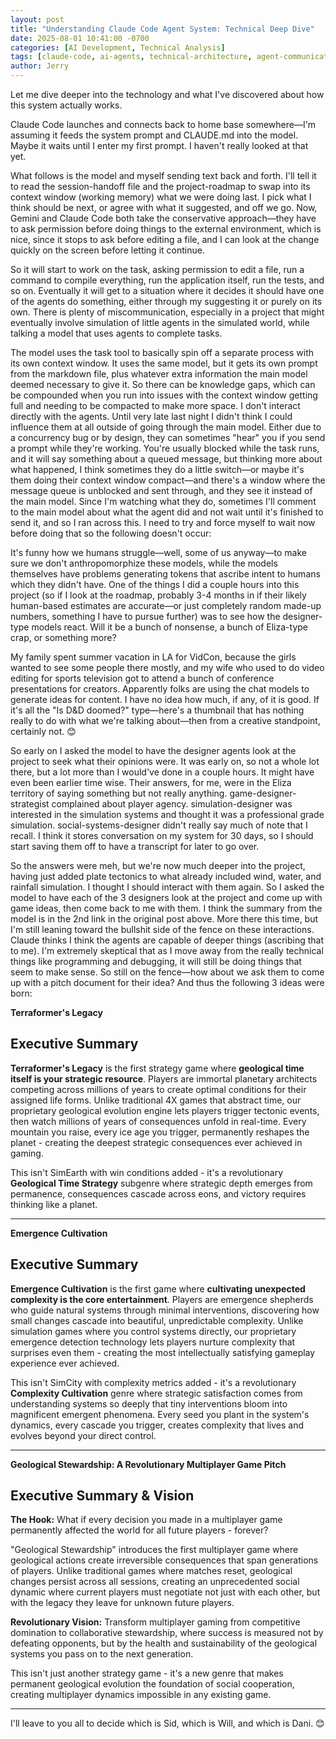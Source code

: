 ```yaml
---
layout: post
title: "Understanding Claude Code Agent System: Technical Deep Dive"
date: 2025-08-01 10:41:00 -0700
categories: [AI Development, Technical Analysis]
tags: [claude-code, ai-agents, technical-architecture, agent-communication, anthropomorphization, game-design]
author: Jerry
---
```


Let me dive deeper into the technology and what I've discovered about how this system actually works.

Claude Code launches and connects back to home base somewhere—I'm assuming it feeds the system prompt and CLAUDE.md into the model. Maybe it waits until I enter my first prompt. I haven't really looked at that yet.

What follows is the model and myself sending text back and forth. I'll tell it to read the session-handoff file and the project-roadmap to swap into its context window (working memory) what we were doing last. I pick what I think should be next, or agree with what it suggested, and off we go. Now, Gemini and Claude Code both take the conservative approach—they have to ask permission before doing things to the external environment, which is nice, since it stops to ask before editing a file, and I can look at the change quickly on the screen before letting it continue. 

So it will start to work on the task, asking permission to edit a file, run a command to compile everything, run the application itself, run the tests, and so on. Eventually it will get to a situation where it decides it should have one of the agents do something, either through my suggesting it or purely on its own. There is plenty of miscommunication, especially in a project that might eventually involve simulation of little agents in the simulated world, while talking a model that uses agents to complete tasks.

The model uses the task tool to basically spin off a separate process with its own context window. It uses the same model, but it gets its own prompt from the markdown file, plus whatever extra information the main model deemed necessary to give it. So there can be knowledge gaps, which can be compounded when you run into issues with the context window getting full and needing to be compacted to make more space. I don't interact directly with the agents. Until very late last night I didn't think I could influence them at all outside of going through the main model. Either due to a concurrency bug or by design, they can sometimes "hear" you if you send a prompt while they're working. You're usually blocked while the task runs, and it will say something about a queued message, but thinking more about what happened, I think sometimes they do a little switch—or maybe it's them doing their context window compact—and there's a window where the message queue is unblocked and sent through, and they see it instead of the main model. Since I'm watching what they do, sometimes I'll comment to the main model about what the agent did and not wait until it's finished to send it, and so I ran across this. I need to try and force myself to wait now before doing that so the following doesn't occur:

It's funny how we humans struggle—well, some of us anyway—to make sure we don't anthropomorphize these models, while the models themselves have problems generating tokens that ascribe intent to humans which they didn't have. One of the things I did a couple hours into this project (so if I look at the roadmap, probably 3-4 months in if their likely human-based estimates are accurate—or just completely random made-up numbers, something I have to pursue further) was to see how the designer-type models react. Will it be a bunch of nonsense, a bunch of Eliza-type crap, or something more? 

My family spent summer vacation in LA for VidCon, because the girls wanted to see some people there mostly, and my wife who used to do video editing for sports television got to attend a bunch of conference presentations for creators. Apparently folks are using the chat models to generate ideas for content. I have no idea how much, if any, of it is good. If it's all the "Is D&D doomed?" type—here's a thumbnail that has nothing really to do with what we're talking about—then from a creative standpoint, certainly not. 😊 

So early on I asked the model to have the designer agents look at the project to seek what their opinions were. It was early on, so not a whole lot there, but a lot more than I would've done in a couple hours. It might have even been earlier time wise. Their answers, for me, were in the Eliza territory of saying something but not really anything. game-designer-strategist complained about player agency. simulation-designer was interested in the simulation systems and thought it was a professional grade simulation. social-systems-designer didn't really say much of note that I recall. I think it stores conversation on my system for 30 days, so I should start saving them off to have a transcript for later to go over.

So the answers were meh, but we're now much deeper into the project, having just added plate tectonics to what already included wind, water, and rainfall simulation. I thought I should interact with them again. So I asked the model to have each of the 3 designers look at the project and come up with game ideas, then come back to me with them. I think the summary from the model is in the 2nd link in the original post above. More there this time, but I'm still leaning toward the bullshit side of the fence on these interactions. Claude thinks I think the agents are capable of deeper things (ascribing that to me). I'm extremely skeptical that as I move away from the really technical things like programming and debugging, it will still be doing things that seem to make sense. So still on the fence—how about we ask them to come up with a pitch document for their idea? And thus the following 3 ideas were born:

**Terraformer's Legacy**

## Executive Summary

**Terraformer's Legacy** is the first strategy game where **geological time itself is your strategic resource**. Players are immortal planetary architects competing across millions of years to create optimal conditions for their assigned life forms. Unlike traditional 4X games that abstract time, our proprietary geological evolution engine lets players trigger tectonic events, then watch millions of years of consequences unfold in real-time. Every mountain you raise, every ice age you trigger, permanently reshapes the planet - creating the deepest strategic consequences ever achieved in gaming.

This isn't SimEarth with win conditions added - it's a revolutionary **Geological Time Strategy** subgenre where strategic depth emerges from permanence, consequences cascade across eons, and victory requires thinking like a planet.

---

**Emergence Cultivation**

## Executive Summary

**Emergence Cultivation** is the first game where **cultivating unexpected complexity is the core entertainment**. Players are emergence shepherds who guide natural systems through minimal interventions, discovering how small changes cascade into beautiful, unpredictable complexity. Unlike simulation games where you control systems directly, our proprietary emergence detection technology lets players nurture complexity that surprises even them - creating the most intellectually satisfying gameplay experience ever achieved.

This isn't SimCity with complexity metrics added - it's a revolutionary **Complexity Cultivation** genre where strategic satisfaction comes from understanding systems so deeply that tiny interventions bloom into magnificent emergent phenomena. Every seed you plant in the system's dynamics, every cascade you trigger, creates complexity that lives and evolves beyond your direct control.

---

**Geological Stewardship: A Revolutionary Multiplayer Game Pitch**

## Executive Summary & Vision

**The Hook:** What if every decision you made in a multiplayer game permanently affected the world for all future players - forever?

"Geological Stewardship" introduces the first multiplayer game where geological actions create irreversible consequences that span generations of players. Unlike traditional games where matches reset, geological changes persist across all sessions, creating an unprecedented social dynamic where current players must negotiate not just with each other, but with the legacy they leave for unknown future players.

**Revolutionary Vision:** Transform multiplayer gaming from competitive domination to collaborative stewardship, where success is measured not by defeating opponents, but by the health and sustainability of the geological systems you pass on to the next generation.

This isn't just another strategy game - it's a new genre that makes permanent geological evolution the foundation of social cooperation, creating multiplayer dynamics impossible in any existing game.

---

I'll leave to you all to decide which is Sid, which is Will, and which is Dani. 😊
